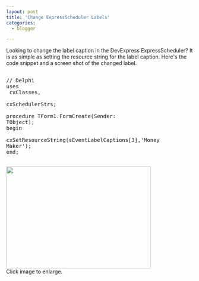 ```yaml
---
layout: post
title: 'Change ExpressScheduler Labels'
categories:
  - blogger

---
```


Looking to change the label caption in the DevExpress ExpressScheduler?  It is as simple as setting the resource string for the label caption.  Here's the code snippet and a screen shot of the changed label.<br /><pre><br />// Delphi<br />uses<br />  cxClasses,<br />  cxSchedulerStrs;<br /><br />procedure TForm1.FormCreate(Sender: TObject);<br />begin<br />  cxSetResourceString(sEventLabelCaptions[3],'Money Maker');<br />end;<br /></pre><br /><a href="http://www.thecave.com/images/blogimages/schedulerlabel.jpg"><img src="http://www.thecave.com/images/blogimages/schedulerlabel.jpg" border="0" width="389" height="273" /></a><br />Click image to enlarge.
